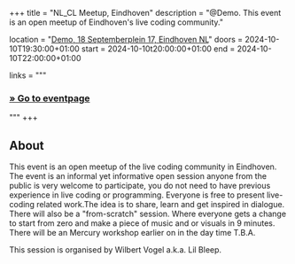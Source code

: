 +++
title       = "NL_CL Meetup, Eindhoven"
description = "@Demo. This event is an open meetup of Eindhoven's live coding community."

location    = "[Demo, 18 Septemberplein 17, Eindhoven NL](https://www.openstreetmap.org/way/271556622)"
doors       = 2024-10-10T19:30:00+01:00
start       = 2024-10-10t20:00:00+01:00
end         = 2024-10-10T22:00:00+01:00

links = """
  ### [» Go to eventpage ]()
"""
+++

## About

This event is an open meetup of the live coding community in Eindhoven. The event is an informal yet informative open session anyone from the public is very welcome to participate, you do not need to have previous experience in live coding or programming. Everyone is free to present live-coding related work.The idea is to share, learn and get inspired in dialogue. There will also be a "from-scratch" session. Where everyone gets a change to start from zero and make a piece of music and or visuals in 9 minutes. There will be an Mercury workshop earlier on in the day time T.B.A.

This session is organised by Wilbert Vogel a.k.a. Lil Bleep.

